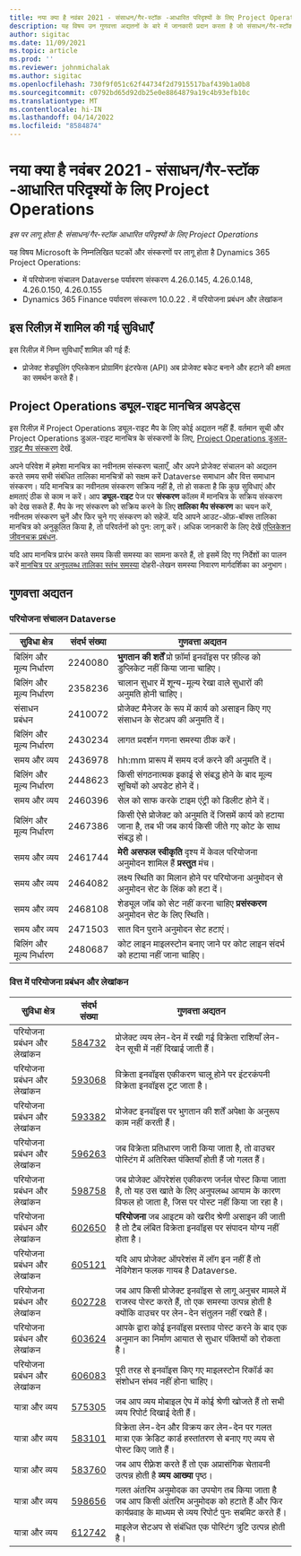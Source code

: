 ```yaml
---
title: नया क्या है नवंबर 2021 - संसाधन/गैर-स्टॉक -आधारित परिदृश्यों के लिए Project Operations
description: यह विषय उन गुणवत्ता अद्यतनों के बारे में जानकारी प्रदान करता है जो संसाधन/गैर-स्टॉक आधारित परिदृश्यों के लिए परियोजना संचालन के नवंबर 2021 रिलीज़ में उपलब्ध हैं।
author: sigitac
ms.date: 11/09/2021
ms.topic: article
ms.prod: ''
ms.reviewer: johnmichalak
ms.author: sigitac
ms.openlocfilehash: 730f9f051c62f44734f2d7915517baf439b1a0b8
ms.sourcegitcommit: c0792bd65d92db25e0e8864879a19c4b93efb10c
ms.translationtype: MT
ms.contentlocale: hi-IN
ms.lasthandoff: 04/14/2022
ms.locfileid: "8584874"
---
```

# <a name="whats-new-november-2021---project-operations-for-resourcenon-stocked-based-scenarios"></a>नया क्या है नवंबर 2021 - संसाधन/गैर-स्टॉक -आधारित परिदृश्यों के लिए Project Operations

*इस पर लागू होता है: संसाधन/गैर-स्टॉक आधारित परिदृश्यों के लिए Project Operations*

यह विषय Microsoft के निम्नलिखित घटकों और संस्करणों पर लागू होता है Dynamics 365 Project Operations:

- में परियोजना संचालन Dataverse पर्यावरण संस्करण 4.26.0.145, 4.26.0.148, 4.26.0.150, 4.26.0.155
- Dynamics 365 Finance पर्यावरण संस्करण 10.0.22 . में परियोजना प्रबंधन और लेखांकन

## <a name="features-included-in-this-release"></a>इस रिलीज़ में शामिल की गई सुविधाएँ

इस रिलीज़ में निम्न सुविधाएँ शामिल की गई हैं:

- प्रोजेक्ट शेड्यूलिंग एप्लिकेशन प्रोग्रामिंग इंटरफेस (API) अब प्रोजेक्ट बकेट बनाने और हटाने की क्षमता का समर्थन करते हैं।

## <a name="project-operations-dual-write-maps-updates"></a>Project Operations ड्यूल-राइट मानचित्र अपडेट्स

इस रिलीज़ में Project Operations ड्यूल-राइट मैप के लिए कोई अद्यतन नहीं हैं. वर्तमान सूची और Project Operations डुअल-राइट मानचित्र के संस्करणों के लिए, [Project Operations डुअल-राइट मैप संस्करण](/dynamics365/project-operations/environment/resource-dual-write-maps) देखें.

अपने परिवेश में हमेशा मानचित्र का नवीनतम संस्करण चलाएँ, और अपने प्रोजेक्ट संचालन को अद्यतन करते समय सभी संबंधित तालिका मानचित्रों को सक्षम करें Dataverse समाधान और वित्त समाधान संस्करण। यदि मानचित्र का नवीनतम संस्करण सक्रिय नहीं है, तो हो सकता है कि कुछ सुविधाएं और क्षमताएं ठीक से काम न करें। आप **ड्यूल-राइट** पेज पर **संस्करण** कॉलम में मानचित्र के सक्रिय संस्करण को देख सकते हैं. मैप के नए संस्करण को सक्रिय करने के लिए **तालिका मैप संस्करण** का चयन करें, नवीनतम संस्करण चुनें और फिर चुने गए संस्करण को सहेजें. यदि आपने आउट-ऑफ़-बॉक्स तालिका मानचित्र को अनुकूलित किया है, तो परिवर्तनों को पुन: लागू करें। अधिक जानकारी के लिए देखें [एप्लिकेशन जीवनचक्र प्रबंधन](/dynamics365/fin-ops-core/dev-itpro/data-entities/dual-write/app-lifecycle-management).

यदि आप मानचित्र प्रारंभ करते समय किसी समस्या का सामना करते हैं, तो इसमें दिए गए निर्देशों का पालन करें [मानचित्र पर अनुपलब्ध तालिका स्तंभ समस्या](/dynamics365/fin-ops-core/dev-itpro/data-entities/dual-write/dual-write-troubleshooting-finops-upgrades#missing-table-columns-issue-on-maps) दोहरी-लेखन समस्या निवारण मार्गदर्शिका का अनुभाग।

## <a name="quality-updates"></a>गुणवत्ता अद्यतन

### <a name="project-operations-in-dataverse"></a>परियोजना संचालन Dataverse

| सुविधा क्षेत्र | संदर्भ संख्या | गुणवत्ता अद्यतन |
| --- | --- | --- |
| बिलिंग और मूल्य निर्धारण | 2240080 | **भुगतान की शर्तें** प्रो फ़ॉर्मा इनवॉइस पर फ़ील्ड को डुप्लिकेट नहीं किया जाना चाहिए। |
| बिलिंग और मूल्य निर्धारण | 2358236 | चालान सुधार में शून्य-मूल्य रेखा वाले सुधारों की अनुमति होनी चाहिए। |
| संसाधन प्रबंधन | 2410072 | प्रोजेक्ट मैनेजर के रूप में कार्य को असाइन किए गए संसाधन के सेटअप की अनुमति दें। |
| बिलिंग और मूल्य निर्धारण | 2430234 | लागत प्रदर्शन गणना समस्या ठीक करें। |
| समय और व्यय | 2436978 | hh:mm प्रारूप में समय दर्ज करने की अनुमति दें। |
| बिलिंग और मूल्य निर्धारण | 2448623 | किसी संगठनात्मक इकाई से संबद्ध होने के बाद मूल्य सूचियों को अपडेट होने दें। |
| समय और व्यय | 2460396 | सेल को साफ करके टाइम एंट्री को डिलीट होने दें। |
| बिलिंग और मूल्य निर्धारण | 2467386 | किसी ऐसे प्रोजेक्ट को अनुमति दें जिसमें कार्य को हटाया जाना है, तब भी जब कार्य किसी जीते गए कोट के साथ संबद्ध हो। |
| समय और व्यय | 2461744 | **मेरी असफल स्वीकृति** दृश्य में केवल परियोजना अनुमोदन शामिल हैं **प्रस्तुत** मंच। |
| समय और व्यय | 2464082 | लक्ष्य स्थिति का मिलान होने पर परियोजना अनुमोदन से अनुमोदन सेट के लिंक को हटा दें। |
| समय और व्यय | 2468108 | शेड्यूल जॉब को सेट नहीं करना चाहिए **प्रसंस्करण** अनुमोदन सेट के लिए स्थिति। |
| समय और व्यय | 2471503 | सात दिन पुराने अनुमोदन सेट हटाएं। |
| बिलिंग और मूल्य निर्धारण | 2480687 | कोट लाइन माइलस्टोन बनाए जाने पर कोट लाइन संदर्भ को हटाया नहीं जाना चाहिए। |

### <a name="project-management-and-accounting-in-finance"></a>वित्त में परियोजना प्रबंधन और लेखांकन

| सुविधा क्षेत्र | संदर्भ संख्या | गुणवत्ता अद्यतन |
| --- | --- | --- |
| परियोजना प्रबंधन और लेखांकन | [584732](https://fix.lcs.dynamics.com/Issue/Details/?bugId=584732) | प्रोजेक्ट व्यय लेन-देन में रखी गई विक्रेता राशियाँ लेन-देन सूची में नहीं दिखाई जाती हैं। |
| परियोजना प्रबंधन और लेखांकन | [593068](https://fix.lcs.dynamics.com/Issue/Details/?bugId=593068) | विक्रेता इनवॉइस एकीकरण चालू होने पर इंटरकंपनी विक्रेता इनवॉइस टूट जाता है। |
| परियोजना प्रबंधन और लेखांकन | [593382](https://fix.lcs.dynamics.com/Issue/Details/?bugId=593382) | प्रोजेक्ट इनवॉइस पर भुगतान की शर्तें अपेक्षा के अनुरूप काम नहीं करती हैं। |
| परियोजना प्रबंधन और लेखांकन | [596263](https://fix.lcs.dynamics.com/Issue/Details/?bugId=596263) | जब विक्रेता प्रतिधारण जारी किया जाता है, तो वाउचर पोस्टिंग में अतिरिक्त पंक्तियाँ होती हैं जो गलत हैं। |
| परियोजना प्रबंधन और लेखांकन | [598758](https://fix.lcs.dynamics.com/Issue/Details/?bugId=598758) | जब प्रोजेक्ट ऑपरेशंस एकीकरण जर्नल पोस्ट किया जाता है, तो यह उस खाते के लिए अनुपलब्ध आयाम के कारण विफल हो जाता है, जिस पर पोस्ट नहीं किया जा रहा है। |
| परियोजना प्रबंधन और लेखांकन | [602650](https://fix.lcs.dynamics.com/Issue/Details/?bugId=602650) | **परियोजना** जब आइटम को खरीद श्रेणी असाइन की जाती है तो टैब लंबित विक्रेता इनवॉइस पर संपादन योग्य नहीं होता है। |
| परियोजना प्रबंधन और लेखांकन | [605121](https://fix.lcs.dynamics.com/Issue/Details/?bugId=605121) | यदि आप प्रोजेक्ट ऑपरेशंस में लॉग इन नहीं हैं तो नेविगेशन फलक गायब है Dataverse. |
| परियोजना प्रबंधन और लेखांकन | [602728](https://fix.lcs.dynamics.com/Issue/Details/?bugId=602728) | जब आप किसी प्रोजेक्ट इनवॉइस से लागू अनुचर मामले में राजस्व पोस्ट करते हैं, तो एक समस्या उत्पन्न होती है क्योंकि वाउचर पर लेन-देन संतुलन नहीं रखते हैं। |
| परियोजना प्रबंधन और लेखांकन | [603624](https://fix.lcs.dynamics.com/Issue/Details/?bugId=603624) | आपके द्वारा कोई इनवॉइस प्रस्ताव पोस्ट करने के बाद एक अनुमान का निर्माण आयात से सुधार पंक्तियों को रोकता है। |
| परियोजना प्रबंधन और लेखांकन | [606083](https://fix.lcs.dynamics.com/Issue/Details/?bugId=606083) | पूरी तरह से इनवॉइस किए गए माइलस्टोन रिकॉर्ड का संशोधन संभव नहीं होना चाहिए। |
| यात्रा और व्यय | [575305](https://fix.lcs.dynamics.com/Issue/Details/?bugId=575305) | जब आप व्यय मोबाइल ऐप में कोई श्रेणी खोजते हैं तो सभी व्यय रिपोर्ट दिखाई देती हैं। |
| यात्रा और व्यय | [583101](https://fix.lcs.dynamics.com/Issue/Details/?bugId=583101) | विक्रेता लेन-देन और विक्रय कर लेन-देन पर गलत मात्रा एक क्रेडिट कार्ड हस्तांतरण से बनाए गए व्यय से पोस्ट किए जाते हैं। |
| यात्रा और व्यय | [583760](https://fix.lcs.dynamics.com/Issue/Details/?bugId=583760) | जब आप रीफ़्रेश करते हैं तो एक अप्रासंगिक चेतावनी उत्पन्न होती है **व्यय आख्या** पृष्ठ। |
| यात्रा और व्यय | [598656](https://fix.lcs.dynamics.com/Issue/Details/?bugId=598656) | गलत अंतरिम अनुमोदक का उपयोग तब किया जाता है जब आप किसी अंतरिम अनुमोदक को हटाते हैं और फिर कार्यप्रवाह के माध्यम से व्यय रिपोर्ट पुनः सबमिट करते हैं। |
| यात्रा और व्यय | [612742](https://fix.lcs.dynamics.com/Issue/Details/?bugId=612742) | माइलेज सेटअप से संबंधित एक पोस्टिंग त्रुटि उत्पन्न होती है। |
